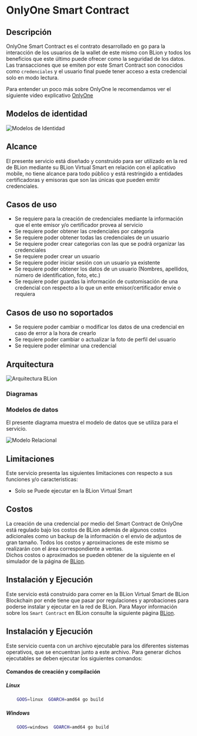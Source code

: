 # OnlyOne Smart Contract

## Descripción
OnlyOne Smart Contract es el contrato desarrollado en go para la interacción de los usuarios de la wallet de este mismo con BLion y
todos los beneficios que este último puede ofrecer como la seguridad de los datos. Las transacciones que se emiten por este Smart Contract
son conocidos como `credenciales` y el usuario final puede tener acceso a esta credencial solo en modo lectura.

Para entender un poco más sobre OnlyOne le recomendamos ver el siguiente video explicativo [OnlyOne](https://www.youtube.com/watch?v=qosQwcuYLwM)


## Modelos de identidad

![Modelos de Identidad](https://www.bjungle.net/assets/img/banners/banner-modelos-identidad.jpeg)

## Alcance

El presente servicio está diseñado y construido para ser utilizado en la red de BLion mediante su BLion Virtual Smart en relación con el 
aplicativo mobile, no tiene alcance para todo público y está restringido a entidades certificadoras y emisoras que son las únicas que pueden
emitir credenciales.

## Casos de uso

* Se requiere para la creación de credenciales mediante la información que el ente emisor y/o certificador provea al servicio
* Se requiere poder obtener las credenciales por categoria
* Se requiere poder obtener todas las credenciales de un usuario
* Se requiere poder crear categorias con las que se podrá organizar las credenciales
* Se requiere poder crear un usuario
* Se requiere poder iniciar sesión con un usuario ya existente
* Se requiere poder obtener los datos de un usuario (Nombres, apellidos, número de identification, foto, etc.)
* Se requiere poder guardas la información de customisación de una credencial con respecto a lo que un ente emisor/certificador envie o requiera

## Casos de uso no soportados

* Se requiere poder cambiar o modificar los datos de una credencial en caso de error a la hora de crearlo
* Se requiere poder cambiar o actualizar la foto de perfil del usuario
* Se requiere poder eliminar una credencial

## Arquitectura

![Arquitectura BLion](https://lh3.googleusercontent.com/fife/AAWUweWqgKXdZdpzQmQ5aKjeDtD9I6gNNmItwG8SqAs_94SIIo40f7ndPup6YL92THAMLBgW4riBpxwGhAJdy6ajILyOqE-bPO-mtArb-TC_g0esL-0dk3GWB5uZCc3cJWh3G8RbnKo2uNxpVpVrxOGvRBCDjPU33rEAfJdEA2DFWTTpI_45-UtYsKaQf40HlaqWRtrFf_7147PVtJqZtveY1w3JRmtE8kAqX751RWtMfRVYRgeox9meIzr6PghGJ2N4vIW8fU-azuHVlpQqe_OM6rBWfCPlFFd_254AbPlLeNL7r-IW1wZPxjcAf6gT9Pe0jcK9Vu2-4p2PSsBTKBBdxlSLJBkQqiVRqzEy8zEilIcMpNrL42LspBUPH4CrZhKP11BuNHdDUFQRWMgRBuVPsOdWfVF--IV8S6cKnDt7DIo_PvI5S5XHwD9bbFzq8Nu4eavCPeQHrWqcKjqPVW9311r5Bju-5USBM2MgGM-ebooxz0S-Aysrnt1v7_WkAdu1y3jMkDtofLTxeEaXC-__DW1K2xYVGhscdEA-jXM8aEI-29sk8diJY5IntNUFw6aHHeOPUAm3zRclKx6FQjgpRPjUyNzgaeiIzwZu1vo1383CZkCI772kWECMUeAE1R430ZvsMBfgfHTtx5LaO5P2fqFImVjKi5DHSeh-rJCqL7EcIjChu3MwZ305EcSy7gZhIdSWcH1NtgeofeaMhxCa5cZ_PzdKGthoh-GpqeDeSlKKNzXHouZ2SBwCQHNpP-QlUSJKdtZkjjc6eDmUL7DInGfWRiiRyELYX_8B486KJJtPtVv-pIX_lu6-Fo0RAeIYqOcAQwTVz8XnmOQpJzBwQNOnjCNQRMsCvLLVa7B2BDqa8jAdS38fWpDlGwaHTyZuIl13dVMMbohaY6ivYEOHUO_yvIffh5NTD3BBG3lBGImjwywuGNCjS2W95GJJret4zCBjKCfp-hzEeVkJACNg7Kbsijdw8saoRH4uQ6GPifB9zjSfGuP8frV-SH1wmLosLB7wW5JtUM9L61scgYS2zlhUbKoxgac5ngpvqnfl3DstbevwMpJBBsQsVlgB3jqc_gngN-ub9COrJZDcPFG9zUXfYURk7N2dQB74i-m4BzeCF7PUTuh__3ViANK0HiL3cUZbHMpnLJfDLXH9ZbJiexCHPzyopW9aKdUl61n6wZwiQVuDf3S8vWlOlKi5_EsjO0PoVV9rITNcvXSch9ivOIYr9l5dwloucdOjLElWphWnu8DqBE7yLnU7nkaPC5bfvhwyjRXYMt75j42I37r6gFisUCrmtobbOodeeEikbEQr=w977-h937)

### Diagramas

### Modelos de datos
El presente diagrama muestra el modelo de datos que se utiliza para el servicio.

![Modelo Relacional](https://lh3.googleusercontent.com/fife/AAWUweUzIfkWY7dyA5jX-enrKmZmKuJewwNMqyq5vdfQsSqCpBcUUV5O4YJUJVKcED6VmGWoRuRFW5lDjKWIdYZ5MWOTZ4J7mKSNiMIsNAvJTCzzXgyXqZ6HssrO8XNYjFUP493sNEQUf9WaOtwXkLxpBYRtSoauGDZcoFQla6b_wCxMP33ndI_UNwQ89BrzHqcFeSfWalse3ZJheSW8-ubsj5QYoeaNJKrDyk6JuJWGUFS4ako6pi-TayEWu7qsXCnxJ_iA9N512iUUVAfrwKiOSn_yNLMAwnG2gIBmYQg-KSqrH0cVPtiQd0rtn5Z5rYWICeV-L9qjeMh0qhimfTqtbOTxEod6PvoGc5K5jBlEmQoYKE1EaNnfUzYN4DQMDWT9iH4k74etM6Fd18jUE4s86gUPOH2iwefozjJmTKjUQ8OoWBQreFW0kTHBoIXEcx7GzbFtDp5o0E2dHQYQ77r-WXYB2mvuBKlBWD5WZ8a6jkUGhHGx_3cWyEQWCEm5XH5zXGoaGdWeMIb6dwIbjGR4tN_niuEOy2pXSzXmWof0nDBiQMQuGvu5D3pIVg9uKwusfRP20fTulVxDs8GSs9bGrmVPFMyqrta5xrFFfbhCmOpkfrASBXq49TeqJ75UjfWt4kPCFPU9MG3xklstTnsI69eLwpfwj8I7La5bfNDMVCVGIMjU8v0lgqm7W29ZpB7iXlT5Suatp8w9RD2lA6XsGvlecrwEiEgSeMbf4p-M1STIEBz-ynojP5Sy-13bWRSoKvZBCA1UN5SSEuUp_4We-GopatXD69qjfmx3Ws9YBHjgF9bDGYaeGjfUE-59BKzxh_Tg0oPIds9gQ2St8jQxTg9ctBEaWlW0CdKafmn2veFM34voN3tJCKdmGx0JHbsgopRDD96CnpHl44rkgWIqUnIVG7HkW3OXzapJr5vkAK2yDP1w01JcAG5GJy8B5ay04OvJcspLlG_TexLMWa5qZjPXRNRzt93yXuE3RpRvubMFvZWamvIS2RJy55k3OszZsJPXnYzoilX5AkFSRzalDoC3sK6LDr0yecZOL3x_7aaObp3ozcEZ0mYtCwjnjluoc02sXICu3FlFIlDPlk9itzhop6gT9jwM2DmS0nHxiXRjR9ZZPDerRTGa_9fN3IqBMVict5NqmjUm-l7OSZ5Mo-JFgXk81_tiJAM3TMrmRJ_TTgVDTcmpmm1tqExXcsUf7SHTpcCscrr6dR1uo2wWbJ-Wq1560mXXpDpmz-F4ivz8vxaoP8b7N60cLQB_cvjhWNfO1622OLVgC3CI59OU9mURxhBCLdzGkouk-UmCJRol=w1920-h954)

## Limitaciones

Este servicio presenta las siguientes limitaciones con respecto a sus funciones y/o caracteristicas:

* Solo se Puede ejecutar en la BLion Virtual Smart

## Costos

La creación de una credencial por medio del Smart Contract de OnlyOne está regulado bajo los costos de BLion además de algunos costos adicionales como un backup de la información
o el envío de adjuntos de gran tamaño. Todos los costos y aproximaciones de este mismo se realizarán con el área correspondiente a ventas.  
Dichos costos o aproximados se pueden obtener de la siguiente en el simulador de la página de [BLion](https://www.bjungle.net).

## Instalación y Ejecución
Este servicio está construido para correr en la BLion Virtual Smart de BLion Blockchain por ende tiene que pasar por regulaciones y aprobaciones para poderse instalar y ejecutar 
en la red de BLion. Para Mayor información sobre los `Smart Contract` en BLion consulte la siguiente página [BLion](https://www.bjungle.net).

## Instalación y Ejecución

Este servicio cuenta con un archivo ejecutable para los diferentes sistemas operativos,
que se encuentran junto a este archivo. Para generar dichos ejecutables se deben ejecutar los siguientes comandos:

#### Comandos de creación y compilación

##### Linux

````bash
    GOOS=linux  GOARCH=amd64 go build
````

##### Windows

````bash
    GOOS=windows  GOARCH=amd64 go build
````

